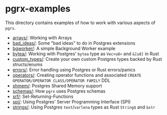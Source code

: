 # pgrx-examples

This directory contains examples of how to work with various aspects of `pgrx`.

- [arrays/](arrays/):  Working with Arrays
- [bad_ideas/](bad_ideas/):  Some "bad ideas" to do in Postgres extensions
- [bgworker/](bgworker/):  A simple Background Worker example
- [bytea/](bytea/):  Working with Postgres' `bytea` type as `Vec<u8>` and `&[u8]` in Rust
- [custom_types/](custom_types/): Create your own custom Postgres types backed by Rust structs/enums
- [errors/](errors/):  Error handling using Postgres or Rust errors/panics
- [operators/](operators/):  Creating operator functions and associated `CREATE OPERATOR/OPERATOR CLASS/OPERATOR FAMILY` DDL
- [shmem/](shmem/):  Postgres Shared Memory support
- [schemas/](schemas/):  How `pgrx` uses Postgres schemas
- [srf/](srf/):  Set-Returning-Functions
- [spi/](spi/):  Using Postgres' Server Programming Interface (SPI)
- [strings/](strings/):  Using Postgres `text`/`varlena` types as Rust `String`s and `&str`